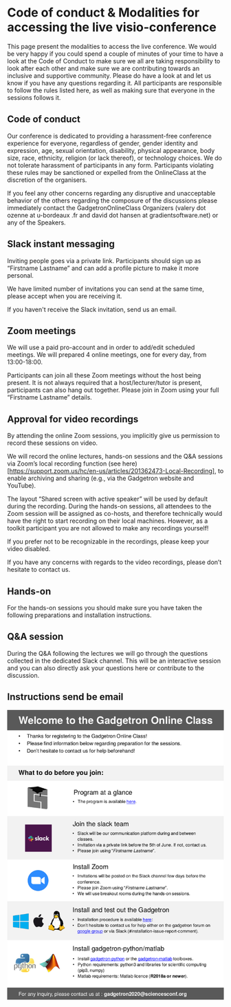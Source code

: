 # Code of conduct & Modalities for accessing the live visio-conference 

This page present the modalities to access the live conference. We would be very happy if you could spend a couple of minutes of your time to have a look at the Code of Conduct to make sure we all are taking responsibility to look after each other and make sure we are contributing towards an inclusive and supportive community. Please do have a look at and let us know if you have any questions regarding it. All participants are responsible to follow the rules listed here, as well as making sure that everyone in the sessions follows it.

## Code of conduct

Our conference is dedicated to providing a harassment-free conference experience for everyone, regardless of gender, gender identity and expression, age, sexual orientation, disability, physical appearance, body size, race, ethnicity, religion (or lack thereof), or technology choices. We do not tolerate harassment of participants in any form. Participants violating these rules may be sanctioned or expelled from the OnlineClass at the discretion of the organisers.  

If you feel any other concerns regarding any disruptive and unacceptable behavior of the others regarding the composure of the discussions please immediately contact the GadgetronOnlineClass Organizers (valery dot ozenne at u-bordeaux .fr and david dot hansen at gradientsoftware.net) or any of the Speakers.

## Slack instant messaging

Inviting people goes via a private link. Participants should sign up as “Firstname Lastname” and can add a profile picture to make it more personal.

We have limited number of invitations you can send at the same time, please accept when you are receiving it.

If you haven't receive the Slack invitation, send us an email.

## Zoom meetings

We will use a paid pro-account and in order to add/edit scheduled meetings. We will prepared 4 online meetings, one for every day, from 13:00-18:00. 

Participants can join all these Zoom meetings without the host being present. It is not always required that a host/lecturer/tutor is present, participants can also hang out together. Please join in Zoom using your full “Firstname Lastname” details.

## Approval for video recordings

By attending the online Zoom sessions, you implicitly give us permission to record these sessions on video.

We will record the online lectures, hands-on sessions and the Q&A sessions via Zoom’s local recording function (see here)[https://support.zoom.us/hc/en-us/articles/201362473-Local-Recording], to enable archiving and sharing (e.g., via the Gadgetron website and YouTube). 

The layout “Shared screen with active speaker” will be used by default during the recording. During the hands-on sessions, all attendees to the Zoom session will be assigned as co-hosts, and therefore technically would have the right to start recording on their local machines. However, as a toolkit participant you are not allowed to make any recordings yourself!

If you prefer not to be recognizable in the recordings, please keep your video disabled. 

If you have any concerns with regards to the video recordings, please don’t hesitate to contact us.

## Hands-on

For the hands-on sessions you should make sure you have taken the following preparations and installation instructions.

## Q&A session

During the Q&A following the lectures we will go through the questions collected in the dedicated Slack channel. This will be an interactive session and you can also directly ask your questions here or contribute to the discussion.

## Instructions send be email 

![](WelcomeSummary.png "Welcome")




